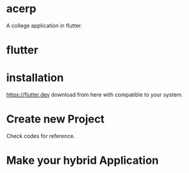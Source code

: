 # acerp
A college application in flutter.

# flutter

# installation 
https://flutter.dev download from here with compatible to your system.

# Create new Project

Check codes for reference.

#  Make your hybrid Application
